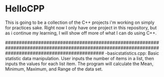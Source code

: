 # HelloCPP


This is going to be a collection of the C++ projects i'm working on simply for practices sake. Right now I only have one project in this repository,
but as i continue my learning, I will show off more of what I can do using C++.

####################################################################################################################################################
-basicstatistics.cpp: Basic statistic data manipulation. User inputs the number of items in a list, then inputs the values for each list item. The
program will calculate the Mean, Minimum, Maximum, and Range of the data set.
